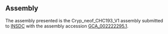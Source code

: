 

Assembly
--------

The assembly presented is the Cryp\_neof\_CHC193\_V1 assembly submitted
to [INSDC](http://www.insdc.org) with the assembly accession
[GCA\_002222295.1](http://www.ebi.ac.uk/ena/data/view/GCA_002222295.1).
